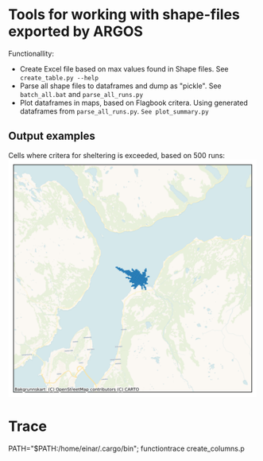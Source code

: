 # Tools for working with shape-files exported by ARGOS   
Functionallity:
* Create Excel file based on max values found in Shape files. See `create_table.py --help` 
* Parse all shape files to dataframes and dump as "pickle". See `batch_all.bat` and `parse_all_runs.py`
* Plot dataframes in maps, based on Flagbook critera. Using generated dataframes from `parse_all_runs.py`. `See plot_summary.py` 


## Output examples
Cells where critera for sheltering is exceeded, based on 500 runs:  
<img src="Example_map_-_sheltering.png" width="500"/>
 



# Trace
PATH="$PATH:/home/einar/.cargo/bin"; functiontrace create_columns.p